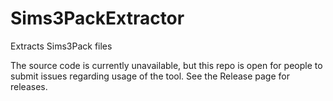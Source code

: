 # Sims3PackExtractor
Extracts Sims3Pack files

The source code is currently unavailable, but this repo is open for people to submit issues regarding usage of the tool. See the Release page for releases.
